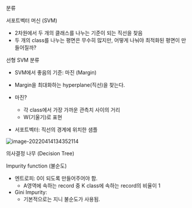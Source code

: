 분류



서포트벡터 머신 (SVM)

- 2차원에서 두 개의 클래스를 나누는 기준이 되는 직선을 찾음
- 두 개의 class를 나누는 평면은 무수히 많지만, 어떻게 나눠야 최적화된 평면이 만들어질까?



선형 SVM 분류

- SVM에서 좋음의 기준: 마진 (Margin)
- Margin을 최대화하는 hyperplane(직선)을 찾는다.
- 마진?
  - 각 class에서 가장 가까운 관측치 사이의 거리
  - W(기울기)로 표현

- 서포트벡터: 직선의 경계에 위치한 샘플

![image-20220414134352114](C:\Users\YJ\AppData\Roaming\Typora\typora-user-images\image-20220414134352114.png)



의사결정 나무 (Decision Tree)

Impurity function (불순도)

- 엔트로피: 0이 되도록 만들어주어야 함. 
  - A영역에 속하는 record 중 K class에 속하는 record의 비율이 1
- Gini Impurity: 
  - 기본적으로는 지니 불순도가 사용됨.